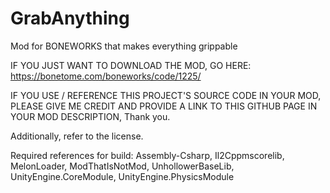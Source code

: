 # GrabAnything
Mod for BONEWORKS that makes everything grippable

IF YOU JUST WANT TO DOWNLOAD THE MOD, GO HERE: https://bonetome.com/boneworks/code/1225/

IF YOU USE / REFERENCE THIS PROJECT'S SOURCE CODE IN YOUR MOD, PLEASE GIVE ME CREDIT AND PROVIDE A LINK TO THIS GITHUB PAGE IN YOUR MOD DESCRIPTION, Thank you.

Additionally, refer to the license.

Required references for build: Assembly-Csharp, Il2Cppmscorelib, MelonLoader, ModThatIsNotMod, UnhollowerBaseLib, UnityEngine.CoreModule, UnityEngine.PhysicsModule

